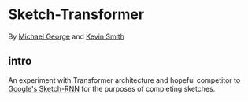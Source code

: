 # Sketch-Transformer

By [Michael George](mag389.github.io) and [Kevin Smith](https://github.com/95ktsmith/)

##  intro

An experiment with Transformer architecture and hopeful competitor to
[Google's Sketch-RNN](https://github.com/magenta/magenta/tree/main/magenta/models/sketch_rnn) for the purposes of completing sketches.
